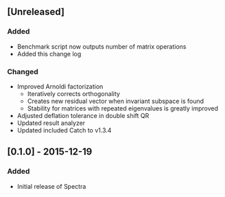 ## [Unreleased]
### Added
- Benchmark script now outputs number of matrix operations
- Added this change log

### Changed
- Improved Arnoldi factorization
  - Iteratively corrects orthogonality
  - Creates new residual vector when invariant subspace is found
  - Stability for matrices with repeated eigenvalues is greatly improved
- Adjusted deflation tolerance in double shift QR
- Updated result analyzer
- Updated included Catch to v1.3.4

## [0.1.0] - 2015-12-19
### Added
- Initial release of Spectra
